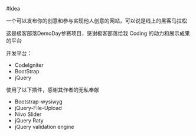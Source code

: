 #Idea

一个可以发布你的创意和参与实现他人创意的网站，可以说是线上的黑客马拉松

这是极客部落DemoDay参赛项目，感谢极客部落给我 Coding 的动力和展示成果的平台

开发平台：

+ CodeIgniter
+ BootStrap
+ jQuery

使用了以下插件，感谢其作者的无私奉献

+ Bootstrap-wysiwyg
+ jQuery-File-Upload
+ Nivo Slider
+ jQuery Raty
+ jQuery validation engine

